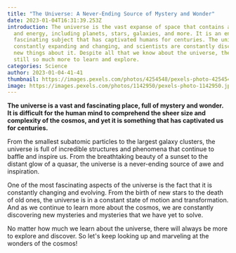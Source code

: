 ```yaml
---
title: "The Universe: A Never-Ending Source of Mystery and Wonder"
date: 2023-01-04T16:31:39.253Z
introduction: The universe is the vast expanse of space that contains all matter
  and energy, including planets, stars, galaxies, and more. It is an endlessly
  fascinating subject that has captivated humans for centuries. The universe is
  constantly expanding and changing, and scientists are constantly discovering
  new things about it. Despite all that we know about the universe, there is
  still so much more to learn and explore.
categories: Science
author: 2023-01-04-41-41
thumbnail: https://images.pexels.com/photos/4254548/pexels-photo-4254548.jpeg?auto=compress&cs=tinysrgb&w=1260&h=750&dpr=1
image: https://images.pexels.com/photos/1142950/pexels-photo-1142950.jpeg?auto=compress&cs=tinysrgb&w=1260&h=750&dpr=1
---
```

<!--StartFragment-->

**The universe is a vast and fascinating place, full of mystery and wonder. It is difficult for the human mind to comprehend the sheer size and complexity of the cosmos, and yet it is something that has captivated us for centuries.**

From the smallest subatomic particles to the largest galaxy clusters, the universe is full of incredible structures and phenomena that continue to baffle and inspire us. From the breathtaking beauty of a sunset to the distant glow of a quasar, the universe is a never-ending source of awe and inspiration.

One of the most fascinating aspects of the universe is the fact that it is constantly changing and evolving. From the birth of new stars to the death of old ones, the universe is in a constant state of motion and transformation. And as we continue to learn more about the cosmos, we are constantly discovering new mysteries and mysteries that we have yet to solve.

No matter how much we learn about the universe, there will always be more to explore and discover. So let's keep looking up and marveling at the wonders of the cosmos!

<!--EndFragment-->